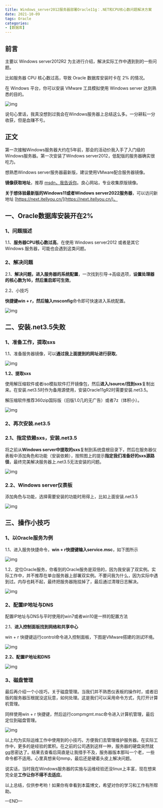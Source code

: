 ```yaml
---
title: Windows_server2012服务器部署Oracle11g：.NET和CPU核心数问题解决方案
date: 2021-10-09 
tags: Oracle
categories: 
- [数据库]
---
```


## 前言

主要以 Windows server2012R2 为主进行介绍，解决实际工作中遇到到的一些问题。

比如服务器 CPU 核心数过高，导致 Oracle 数据库安装时卡在 2% 的情况。

在 Windows 平台，你可以安装 VMware 工具模拟使用 Windows server 达到熟悉的目的。

![img](https://picx.zhimg.com/80/v2-fe5ce26ed9df00d5a05d2aa236cb91f0_720w.jpeg?source=d16d100b)



<!--more-->



说句心里话，我真没想到过我会在Windows服务器上总结这么多。一分耕耘一分收获，但是血赚不亏。

## 正文

第一次接触Windows服务器大约在5年前，那会的活动价我入手了入门级的Windows服务器。第一次安装了Windows server2012，低配版的服务器确实很吃力。


想熟悉Windows server服务器最新版，建议使用VMware配合服务器镜像。

**镜像获取地址**，推荐 [msdn，我告诉你](https://msdn.itellyou.cn/)。良心网站，专业收集原版镜像。


**关于想体验最新版的Windows11或者Windows server2022服务器**，可以访问新地址 [https://next.itellyou.cn/](https://next.itellyou.cn/)。

## 一、Oracle数据库安装开在2%

### 1、问题描述

1.1、**服务器CPU核心数过高**。在使用 Windows server2012 或者是其它 Windows 服务器，可能也会遇到这类问题。

### 2、解决问题

2.1、**解决问题，进入服务器的系统配置**，一次找到引导->高级选项，**设置处理器的核心数为16，然后重启即可生效**。

2.2、小技巧

**快捷键win + r，然后输入msconfig**命令即可快速进入系统配置。

![img](https://pic1.zhimg.com/80/v2-0ea42e97764352b980208b492cbf0645_720w.jpg?source=d16d100b)





## 二、安装.net3.5失败

### 1、准备工作，提取sxs

1.1、准备服务器镜像，可以**通过我上面提到的网址进行获取**。

![img](https://picx.zhimg.com/80/v2-ae35ab73de16263bce32c41625b60259_720w.png?source=d16d100b)




**1.2、提取sxs**

使用解压缩软件或者iso模拟软件打开镜像包，然后**进入/source/找到sxs**复制出来。在安装.net3.5时作为备用源使用，安装Oracle11gR2时需要安装.net3.5。

解压缩软件推荐360zip国际版（旧版1.0几的无广告）或者7z（体积小）。

![img](https://pic1.zhimg.com/80/v2-e952c64714b504b3455d1eb68b4ee687_720w.jpg?source=d16d100b)




### 2、再次安装.net3.5

### 2.1、指定依赖sxs，安装.net3.5

将之前从**Windows server中提取的sxs**复制到系统盘根目录下，然后在服务器仪表板中添加角色和功能（安装依赖），按照图上的提示**指定我们准备好的sxs源路径**，最终完美解决服务器上.net3.5无法安装的问题。

![img](https://pic1.zhimg.com/80/v2-ad95757957cdfb0499e6fd8b7f54ced5_720w.jpg?source=d16d100b)





### 2.2、Windows server仪表板

添加角色与功能，选择需要安装的功能时用得上，比如上面安装.net3.5

![img](https://picx.zhimg.com/80/v2-f46dcdbdfa18f66c41eccd296fda511c_720w.jpg?source=d16d100b)





## 三、操作小技巧

### 1、以Oracle服务为例

1.1、进入服务快捷命令，**win + r快捷键输入service.msc**，如下图所示

![img](https://pic1.zhimg.com/80/v2-39f6f46ab6b769eb86ef340e8c5dba2a_720w.png?source=d16d100b)




1.2、定位Oracle服务，你看到的Oracle服务是双倍的，因为我安装了双实例。实际工作中，并不推荐在单台服务器上部署双实例。不要问我为什么，因为实际中遇到过。内存也耗不起，最终把服务器拖挂掉了，最后通过清理日志解决。

![img](https://picx.zhimg.com/80/v2-c34e42b299d1a054b0a60e17f638d5f4_720w.jpg?source=d16d100b)




### 2、配置IP地址与DNS

配置IP地址与DNS与平时使用的win7或者win10是一样的配置方法

2.1、**进入控制面板找到网络和共享中心**

win + r 快捷键运行control命令进入控制面板，下图是VMware搭建的测试环境。

![img](https://picx.zhimg.com/80/v2-a5bc00f7ed3cce11c873923f78ad28f6_720w.jpg?source=d16d100b)




**2.2、配置IP地址和DNS**

![img](https://pica.zhimg.com/80/v2-d19089effc245b475e2fd96af6dbaeba_720w.jpg?source=d16d100b)




### 3、磁盘管理

最后再介绍一个小技巧，关于磁盘管理。当我们并不熟悉仪表板的操作时，或者旧版的服务器压根就没这玩意，如何处理。这是我们可以采用命令方式，先打开计算机管理。

同样使用win + r 快捷键，然后运行compmgmt.msc命令进入计算机管理，最后定位到磁盘管理。

![img](https://pic1.zhimg.com/80/v2-ff8ef218a407578907cdeb60580e459f_720w.jpg?source=d16d100b)




以上均为实际运维工作中使用到的小技巧，方便我们去管理维护服务器。在实际工作中，更多的是经验的累积。在之前的公司遇到这样一种，服务器的硬盘突然就gg思密达了。结果去查看后简直是让我措手不及，服务器版本那叫一个老，一些命令都不适用。心里真想来句mmp，最后还是硬着头皮上解决问题。

说实话，当时我在Windows服务器的实施与运维经验还没linux上丰富，现在想来完全是**工作让你不得不去适应**。


以上总结，仅供参考哟！如果你有幸看到本篇博文，希望对你的学习和工作有所帮助。

—END—